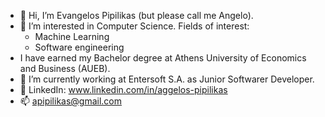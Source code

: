 - 👋 Hi, I’m Evangelos Pipilikas (but please call me Angelo).
- 👀 I’m interested in Computer Science. Fields of interest:
  - Machine Learning
  - Software engineering
- I have earned my Bachelor degree at Athens University of Economics and Business (AUEB).
- 🏢 I’m currently working at Entersoft S.A. as Junior Softwarer Developer.
- 📌 LinkedIn: www.linkedin.com/in/aggelos-pipilikas
- 📫 apipilikas@gmail.com

<!---
Apipilikas/Apipilikas is a ✨ special ✨ repository because its `README.md` (this file) appears on your GitHub profile.
You can click the Preview link to take a look at your changes.
--->
